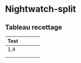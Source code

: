 # Nightwatch-split
## Tableau recettage
| Test  |   |   |   |   |
|---|---|---|---|---|
|   1,4|   |   |   |   |
|   |   |   |   |   |
|   |   |   |   |   |
